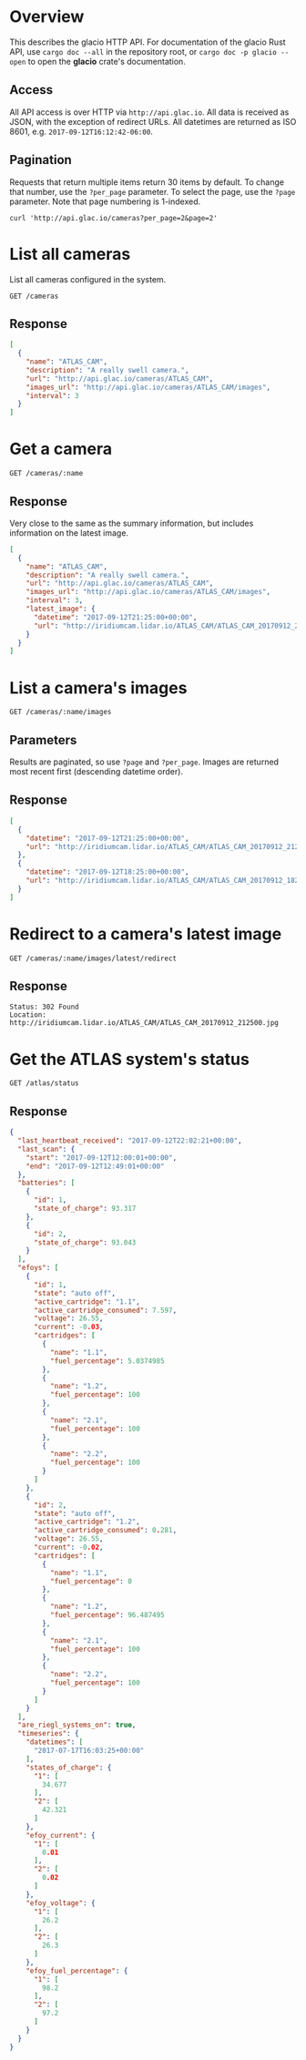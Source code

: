 # Overview

This describes the glacio HTTP API.
For documentation of the glacio Rust API, use `cargo doc --all` in the repository root, or `cargo doc -p glacio --open` to open the **glacio** crate's documentation.

## Access

All API access is over HTTP via `http://api.glac.io`.
All data is received as JSON, with the exception of redirect URLs.
All datetimes are returned as ISO 8601, e.g. `2017-09-12T16:12:42-06:00`.

## Pagination

Requests that return multiple items return 30 items by default.
To change that number, use the `?per_page` parameter.
To select the page, use the `?page` parameter.
Note that page numbering is 1-indexed.

```
curl 'http://api.glac.io/cameras?per_page=2&page=2'
```

# List all cameras

List all cameras configured in the system.

```
GET /cameras
```

## Response

```json
[
  {
    "name": "ATLAS_CAM",
    "description": "A really swell camera.",
    "url": "http://api.glac.io/cameras/ATLAS_CAM",
    "images_url": "http://api.glac.io/cameras/ATLAS_CAM/images",
    "interval": 3
  }
]
```

# Get a camera

```
GET /cameras/:name
```

## Response

Very close to the same as the summary information, but includes information on the latest image.

```json
[
  {
    "name": "ATLAS_CAM",
    "description": "A really swell camera.",
    "url": "http://api.glac.io/cameras/ATLAS_CAM",
    "images_url": "http://api.glac.io/cameras/ATLAS_CAM/images",
    "interval": 3,
    "latest_image": {
      "datetime": "2017-09-12T21:25:00+00:00",
      "url": "http://iridiumcam.lidar.io/ATLAS_CAM/ATLAS_CAM_20170912_212500.jpg"
    }
  }
]
```

# List a camera's images

```
GET /cameras/:name/images
```

## Parameters

Results are paginated, so use `?page` and `?per_page`.
Images are returned most recent first (descending datetime order).

## Response

```json
[
  {
    "datetime": "2017-09-12T21:25:00+00:00",
    "url": "http://iridiumcam.lidar.io/ATLAS_CAM/ATLAS_CAM_20170912_212500.jpg"
  },
  {
    "datetime": "2017-09-12T18:25:00+00:00",
    "url": "http://iridiumcam.lidar.io/ATLAS_CAM/ATLAS_CAM_20170912_182500.jpg"
  }
]
```

# Redirect to a camera's latest image

```
GET /cameras/:name/images/latest/redirect
```

## Response

```
Status: 302 Found
Location: http://iridiumcam.lidar.io/ATLAS_CAM/ATLAS_CAM_20170912_212500.jpg
```

# Get the ATLAS system's status

```
GET /atlas/status
```

## Response

```json
{
  "last_heartbeat_received": "2017-09-12T22:02:21+00:00",
  "last_scan": {
    "start": "2017-09-12T12:00:01+00:00",
    "end": "2017-09-12T12:49:01+00:00"
  },
  "batteries": [
    {
      "id": 1,
      "state_of_charge": 93.317
    },
    {
      "id": 2,
      "state_of_charge": 93.043
    }
  ],
  "efoys": [
    {
      "id": 1,
      "state": "auto off",
      "active_cartridge": "1.1",
      "active_cartridge_consumed": 7.597,
      "voltage": 26.55,
      "current": -0.03,
      "cartridges": [
        {
          "name": "1.1",
          "fuel_percentage": 5.0374985
        },
        {
          "name": "1.2",
          "fuel_percentage": 100
        },
        {
          "name": "2.1",
          "fuel_percentage": 100
        },
        {
          "name": "2.2",
          "fuel_percentage": 100
        }
      ]
    },
    {
      "id": 2,
      "state": "auto off",
      "active_cartridge": "1.2",
      "active_cartridge_consumed": 0.281,
      "voltage": 26.55,
      "current": -0.02,
      "cartridges": [
        {
          "name": "1.1",
          "fuel_percentage": 0
        },
        {
          "name": "1.2",
          "fuel_percentage": 96.487495
        },
        {
          "name": "2.1",
          "fuel_percentage": 100
        },
        {
          "name": "2.2",
          "fuel_percentage": 100
        }
      ]
    }
  ],
  "are_riegl_systems_on": true,
  "timeseries": {
    "datetimes": [
      "2017-07-17T16:03:25+00:00"
    ],
    "states_of_charge": {
      "1": [
        34.677
      ],
      "2": [
        42.321
      ]
    },
    "efoy_current": {
      "1": [
        0.01
      ],
      "2": [
        0.02
      ]
    },
    "efoy_voltage": {
      "1": [
        26.2
      ],
      "2": [
        26.3
      ]
    },
    "efoy_fuel_percentage": {
      "1": [
        98.2
      ],
      "2": [
        97.2
      ]
    }
  }
}
```
